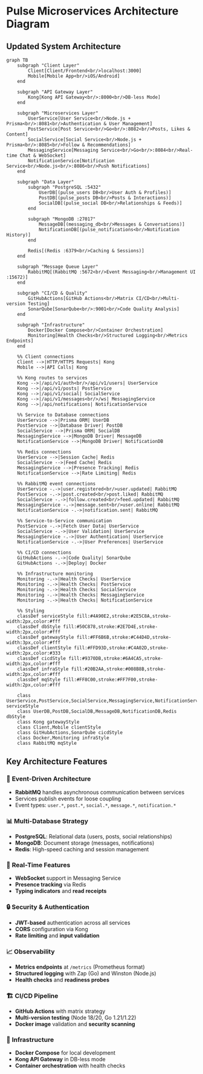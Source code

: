 # Pulse Microservices Architecture Diagram

## Updated System Architecture

```mermaid
graph TB
    subgraph "Client Layer"
        Client[Client/Frontend<br/>localhost:3000]
        Mobile[Mobile App<br/>iOS/Android]
    end

    subgraph "API Gateway Layer"
        Kong[Kong API Gateway<br/>:8000<br/>DB-less Mode]
    end

    subgraph "Microservices Layer"
        UserService[User Service<br/>Node.js + Prisma<br/>:8081<br/>Authentication & User Management]
        PostService[Post Service<br/>Go<br/>:8082<br/>Posts, Likes & Content]
        SocialService[Social Service<br/>Node.js + Prisma<br/>:8085<br/>Follow & Recommendations]
        MessagingService[Messaging Service<br/>Go<br/>:8084<br/>Real-time Chat & WebSocket]
        NotificationService[Notification Service<br/>Node.js<br/>:8086<br/>Push Notifications]
    end

    subgraph "Data Layer"
        subgraph "PostgreSQL :5432"
            UserDB[(pulse_users DB<br/>User Auth & Profiles)]
            PostDB[(pulse_posts DB<br/>Posts & Interactions)]
            SocialDB[(pulse_social DB<br/>Relationships & Feeds)]
        end
        
        subgraph "MongoDB :27017"
            MessageDB[(messaging_db<br/>Messages & Conversations)]
            NotificationDB[(pulse_notifications<br/>Notification History)]
        end
        
        Redis[(Redis :6379<br/>Caching & Sessions)]
    end

    subgraph "Message Queue Layer"
        RabbitMQ[(RabbitMQ :5672<br/>Event Messaging<br/>Management UI :15672)]
    end

    subgraph "CI/CD & Quality"
        GitHubActions[GitHub Actions<br/>Matrix CI/CD<br/>Multi-version Testing]
        SonarQube[SonarQube<br/>:9001<br/>Code Quality Analysis]
    end

    subgraph "Infrastructure"
        Docker[Docker Compose<br/>Container Orchestration]
        Monitoring[Health Checks<br/>Structured Logging<br/>Metrics Endpoints]
    end

    %% Client connections
    Client -->|HTTP/HTTPS Requests| Kong
    Mobile -->|API Calls| Kong

    %% Kong routes to services
    Kong -->|/api/v1/auth<br/>/api/v1/users| UserService
    Kong -->|/api/v1/posts| PostService
    Kong -->|/api/v1/social| SocialService
    Kong -->|/api/v1/messages<br/>/ws| MessagingService
    Kong -->|/api/notifications| NotificationService

    %% Service to Database connections
    UserService -->|Prisma ORM| UserDB
    PostService -->|Database Driver| PostDB
    SocialService -->|Prisma ORM| SocialDB
    MessagingService -->|MongoDB Driver| MessageDB
    NotificationService -->|MongoDB Driver| NotificationDB

    %% Redis connections
    UserService -->|Session Cache| Redis
    SocialService -->|Feed Cache| Redis
    MessagingService -->|Presence Tracking| Redis
    NotificationService -->|Rate Limiting| Redis

    %% RabbitMQ event connections
    UserService -.->|user.registered<br/>user.updated| RabbitMQ
    PostService -.->|post.created<br/>post.liked| RabbitMQ
    SocialService -.->|follow.created<br/>feed.updated| RabbitMQ
    MessagingService -.->|message.sent<br/>user.online| RabbitMQ
    NotificationService -.->|notification.sent| RabbitMQ

    %% Service-to-Service communication
    PostService -.->|Fetch User Data| UserService
    SocialService -.->|User Validation| UserService
    MessagingService -.->|User Authentication| UserService
    NotificationService -.->|User Preferences| UserService

    %% CI/CD connections
    GitHubActions -.->|Code Quality| SonarQube
    GitHubActions -.->|Deploy| Docker

    %% Infrastructure monitoring
    Monitoring -.->|Health Checks| UserService
    Monitoring -.->|Health Checks| PostService
    Monitoring -.->|Health Checks| SocialService
    Monitoring -.->|Health Checks| MessagingService
    Monitoring -.->|Health Checks| NotificationService

    %% Styling
    classDef serviceStyle fill:#4A90E2,stroke:#2E5C8A,stroke-width:2px,color:#fff
    classDef dbStyle fill:#50C878,stroke:#2E7D4E,stroke-width:2px,color:#fff
    classDef gatewayStyle fill:#FF6B6B,stroke:#C44D4D,stroke-width:3px,color:#fff
    classDef clientStyle fill:#FFD93D,stroke:#C4A02D,stroke-width:2px,color:#333
    classDef cicdStyle fill:#9370DB,stroke:#6A4CA5,stroke-width:2px,color:#fff
    classDef infraStyle fill:#20B2AA,stroke:#008B8B,stroke-width:2px,color:#fff
    classDef mqStyle fill:#FF8C00,stroke:#FF7F00,stroke-width:2px,color:#fff

    class UserService,PostService,SocialService,MessagingService,NotificationService serviceStyle
    class UserDB,PostDB,SocialDB,MessageDB,NotificationDB,Redis dbStyle
    class Kong gatewayStyle
    class Client,Mobile clientStyle
    class GitHubActions,SonarQube cicdStyle
    class Docker,Monitoring infraStyle
    class RabbitMQ mqStyle
```

## Key Architecture Features

### 🔄 **Event-Driven Architecture**
- **RabbitMQ** handles asynchronous communication between services
- Services publish events for loose coupling
- Event types: `user.*`, `post.*`, `social.*`, `message.*`, `notification.*`

### 📊 **Multi-Database Strategy**
- **PostgreSQL**: Relational data (users, posts, social relationships)
- **MongoDB**: Document storage (messages, notifications)
- **Redis**: High-speed caching and session management

### 🚀 **Real-Time Features**
- **WebSocket** support in Messaging Service
- **Presence tracking** via Redis
- **Typing indicators** and **read receipts**

### 🔒 **Security & Authentication**
- **JWT-based** authentication across all services
- **CORS** configuration via Kong
- **Rate limiting** and **input validation**

### 📈 **Observability**
- **Metrics endpoints** at `/metrics` (Prometheus format)
- **Structured logging** with Zap (Go) and Winston (Node.js)
- **Health checks** and **readiness probes**

### 🏗️ **CI/CD Pipeline**
- **GitHub Actions** with matrix strategy
- **Multi-version testing** (Node 18/20, Go 1.21/1.22)
- **Docker image** validation and **security scanning**

### 🔧 **Infrastructure**
- **Docker Compose** for local development
- **Kong API Gateway** in DB-less mode
- **Container orchestration** with health checks
